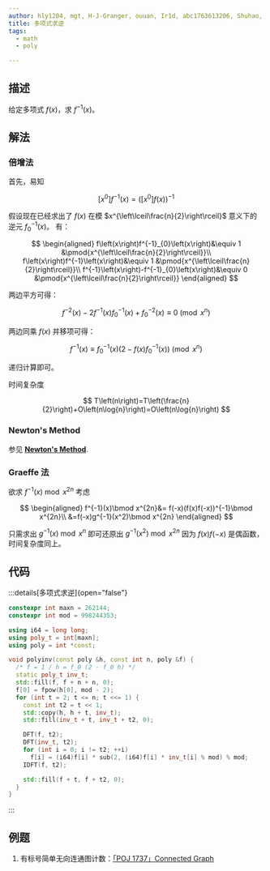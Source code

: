 ```yaml
---
author: hly1204, mgt, H-J-Granger, ouuan, Ir1d, abc1763613206, Shuhao, TrisolarisHD
title: 多项式求逆
tags:
  - math
  - poly

---
```


## 描述

给定多项式 $f\left(x\right)$，求 $f^{-1}\left(x\right)$。

## 解法

### 倍增法

首先，易知

$$
\left[x^{0}\right]f^{-1}\left(x\right)=\left(\left[x^{0}\right]f\left(x\right)\right)^{-1}
$$

假设现在已经求出了 $f\left(x\right)$ 在模 $x^{\left\lceil\frac{n}{2}\right\rceil}$ 意义下的逆元 $f^{-1}_{0}\left(x\right)$。
有：

$$
\begin{aligned}
	f\left(x\right)f^{-1}_{0}\left(x\right)&\equiv 1 &\pmod{x^{\left\lceil\frac{n}{2}\right\rceil}}\\
	f\left(x\right)f^{-1}\left(x\right)&\equiv 1 &\pmod{x^{\left\lceil\frac{n}{2}\right\rceil}}\\
	f^{-1}\left(x\right)-f^{-1}_{0}\left(x\right)&\equiv 0 &\pmod{x^{\left\lceil\frac{n}{2}\right\rceil}}
\end{aligned}
$$

两边平方可得：

$$
f^{-2}\left(x\right)-2f^{-1}\left(x\right)f^{-1}_{0}\left(x\right)+f^{-2}_{0}\left(x\right)\equiv 0 \pmod{x^{n}}
$$

两边同乘 $f\left(x\right)$ 并移项可得：

$$
f^{-1}\left(x\right)\equiv f^{-1}_{0}\left(x\right)\left(2-f\left(x\right)f^{-1}_{0}\left(x\right)\right) \pmod{x^{n}}
$$

递归计算即可。

时间复杂度

$$
T\left(n\right)=T\left(\frac{n}{2}\right)+O\left(n\log{n}\right)=O\left(n\log{n}\right)
$$

### Newton's Method

参见 [**Newton's Method**](./newton.md#newtons-method).

### Graeffe 法

欲求 $f^{-1}(x)\bmod x^{2n}$ 考虑

$$
\begin{aligned}
f^{-1}(x)\bmod x^{2n}&= f(-x)(f(x)f(-x))^{-1}\bmod x^{2n}\\
&=f(-x)g^{-1}(x^2)\bmod x^{2n}
\end{aligned}
$$

只需求出 $g^{-1}(x)\bmod x^n$ 即可还原出 $g^{-1}(x^2)\bmod x^{2n}$ 因为 $f(x)f(-x)$ 是偶函数，时间复杂度同上。

## 代码

:::details[多项式求逆]{open="false"}
```cpp
constexpr int maxn = 262144;
constexpr int mod = 998244353;

using i64 = long long;
using poly_t = int[maxn];
using poly = int *const;

void polyinv(const poly &h, const int n, poly &f) {
  /* f = 1 / h = f_0 (2 - f_0 h) */
  static poly_t inv_t;
  std::fill(f, f + n + n, 0);
  f[0] = fpow(h[0], mod - 2);
  for (int t = 2; t <= n; t <<= 1) {
    const int t2 = t << 1;
    std::copy(h, h + t, inv_t);
    std::fill(inv_t + t, inv_t + t2, 0);

    DFT(f, t2);
    DFT(inv_t, t2);
    for (int i = 0; i != t2; ++i)
      f[i] = (i64)f[i] * sub(2, (i64)f[i] * inv_t[i] % mod) % mod;
    IDFT(f, t2);

    std::fill(f + t, f + t2, 0);
  }
}
```
:::

## 例题

1.  有标号简单无向连通图计数：[「POJ 1737」Connected Graph](http://poj.org/problem?id=1737)

